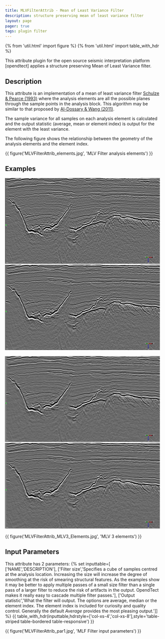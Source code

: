 ```yaml
---
title: MLVFilterAttrib - Mean of Least Variance Filter
description: structure preserving mean of least variance filter
layout: page
pager: true
tags: plugin filter
---
```


{% from 'util.html' import figure %}
{% from 'util.html' import table_with_hdr %}

This attribute plugin for the open source seismic interpretation platform [opendtect] applies a structure preserving Mean of Least Variance filter.

## Description

This attribute is an implementation of a mean of least variance filter [Schulze & Pearce (1993)](http://proceedings.spiedigitallibrary.org/proceeding.aspx?articleid=1008684 "Value-and-criterion filters: a new filter structure based on morphological opening and closing. Mark A. Schulze and John A. Pearce. Proc. SPIE 1902, Nonlinear Image Processing IV, 106 (May 21, 1993)") where the analysis elements are all the possible planes through the sample points in the analysis block. This algorithm may be similar to that proposed by [Al-Dossary & Wang (2011)](http://library.seg.org/doi/abs/10.1190/1.3627375 "Structure‐preserving smoothing for 3D seismic attributes. Saleh Al‐Dossary and Yuchun Eugene Wang. SEG Technical Program Expanded Abstracts 2011. January 2011, 1004-1008"). 

The sample variance for all samples on each analysis element is calculated and the output statistic (average, mean or element index) is output for the element with the least variance. 

The following figure shows the relationship between the geometry of the analysis elements and the element index.

{{ figure('MLVFilterAttrib_elements.jpg', 'MLV Filter analysis elements') }}

## Examples

<div class="juxtapose">
    <img src="images/MLVFilterAttrib_input.jpg" data-label="Input"/>
    <img src="images/MLVFilterAttrib_MLV3_Mean.jpg"  data-label="MLV Size 3 Average - 1 pass"/>
</div>
<br/>
<div class="juxtapose">
    <img src="images/MLVFilterAttrib_MLV5_Mean.jpg" data-label="MLV Size 5 Average - 1 pass"/>
    <img src="images/MLVFilterAttrib_MLV3_Mean2.jpg"  data-label="MLV Size 3 Average - 2 passes"/>
</div>

{{ figure('MLVFilterAttrib_MLV3_Elements.jpg', 'MLV 3 elements') }}

## Input Parameters

This attribute has 2 parameters:
{% set inputtable=[
['NAME','DESCRIPTION'],
['Filter size','Specifies a cube of samples centred  at the analysis location. Increasing the size will increase the degree of smoothing at the risk of smearing structural features. As the examples show it may be better to apply multiple passes of a small size filter than a single pass of a larger filter to reduce the risk of artifacts in the output. OpendTect makes it really easy to cascade multiple filter passes.'],
['Output statistic','What the filter will output. The options are average, median or the element index. The element index is included for curiosity and quality control. Generally the default *Average* provides the most pleasing output.']]
%}
{{ table_with_hdr(inputtable,hdrstyle=['col-xs-4','col-xs-8'],style='table-striped table-bordered table-responsive') }}

{{ figure('MLVFilterAttrib_par1.jpg', 'MLF Filter input parameters') }}


